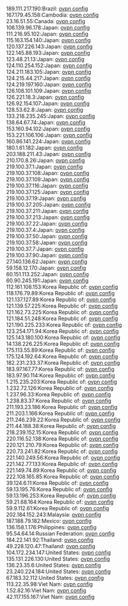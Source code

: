 189.111.217.190:Brazil: [ovpn config](vpn/189_111_217_190.ovpn)  
167.179.45.158:Cambodia: [ovpn config](vpn/167_179_45_158.ovpn)  
23.16.51.55:Canada: [ovpn config](vpn/23_16_51_55.ovpn)  
106.139.96.178:Japan: [ovpn config](vpn/106_139_96_178.ovpn)  
111.216.95.102:Japan: [ovpn config](vpn/111_216_95_102.ovpn)  
115.163.154.140:Japan: [ovpn config](vpn/115_163_154_140.ovpn)  
120.137.226.143:Japan: [ovpn config](vpn/120_137_226_143.ovpn)  
122.145.88.193:Japan: [ovpn config](vpn/122_145_88_193.ovpn)  
123.48.21.13:Japan: [ovpn config](vpn/123_48_21_13.ovpn)  
124.110.254.152:Japan: [ovpn config](vpn/124_110_254_152.ovpn)  
124.211.183.105:Japan: [ovpn config](vpn/124_211_183_105.ovpn)  
124.215.44.217:Japan: [ovpn config](vpn/124_215_44_217.ovpn)  
124.219.197.160:Japan: [ovpn config](vpn/124_219_197_160.ovpn)  
126.108.101.109:Japan: [ovpn config](vpn/126_108_101_109.ovpn)  
126.221.18.3:Japan: [ovpn config](vpn/126_221_18_3.ovpn)  
126.92.154.107:Japan: [ovpn config](vpn/126_92_154_107.ovpn)  
128.53.62.8:Japan: [ovpn config](vpn/128_53_62_8.ovpn)  
133.218.235.245:Japan: [ovpn config](vpn/133_218_235_245.ovpn)  
138.64.67.74:Japan: [ovpn config](vpn/138_64_67_74.ovpn)  
153.160.94.102:Japan: [ovpn config](vpn/153_160_94_102.ovpn)  
153.221.106.106:Japan: [ovpn config](vpn/153_221_106_106.ovpn)  
160.86.141.224:Japan: [ovpn config](vpn/160_86_141_224.ovpn)  
180.1.61.182:Japan: [ovpn config](vpn/180_1_61_182.ovpn)  
203.188.211.43:Japan: [ovpn config](vpn/203_188_211_43.ovpn)  
210.170.8.26:Japan: [ovpn config](vpn/210_170_8_26.ovpn)  
219.100.37.1:Japan: [ovpn config](vpn/219_100_37_1.ovpn)  
219.100.37.108:Japan: [ovpn config](vpn/219_100_37_108.ovpn)  
219.100.37.109:Japan: [ovpn config](vpn/219_100_37_109.ovpn)  
219.100.37.116:Japan: [ovpn config](vpn/219_100_37_116.ovpn)  
219.100.37.125:Japan: [ovpn config](vpn/219_100_37_125.ovpn)  
219.100.37.19:Japan: [ovpn config](vpn/219_100_37_19.ovpn)  
219.100.37.205:Japan: [ovpn config](vpn/219_100_37_205.ovpn)  
219.100.37.211:Japan: [ovpn config](vpn/219_100_37_211.ovpn)  
219.100.37.213:Japan: [ovpn config](vpn/219_100_37_213.ovpn)  
219.100.37.22:Japan: [ovpn config](vpn/219_100_37_22.ovpn)  
219.100.37.4:Japan: [ovpn config](vpn/219_100_37_4.ovpn)  
219.100.37.50:Japan: [ovpn config](vpn/219_100_37_50.ovpn)  
219.100.37.58:Japan: [ovpn config](vpn/219_100_37_58.ovpn)  
219.100.37.7:Japan: [ovpn config](vpn/219_100_37_7.ovpn)  
219.100.37.90:Japan: [ovpn config](vpn/219_100_37_90.ovpn)  
27.140.136.62:Japan: [ovpn config](vpn/27_140_136_62.ovpn)  
59.158.12.170:Japan: [ovpn config](vpn/59_158_12_170.ovpn)  
60.151.113.252:Japan: [ovpn config](vpn/60_151_113_252.ovpn)  
60.90.245.191:Japan: [ovpn config](vpn/60_90_245_191.ovpn)  
112.161.108.153:Korea Republic of: [ovpn config](vpn/112_161_108_153.ovpn)  
118.176.79.89:Korea Republic of: [ovpn config](vpn/118_176_79_89.ovpn)  
121.137.127.89:Korea Republic of: [ovpn config](vpn/121_137_127_89.ovpn)  
121.139.57.225:Korea Republic of: [ovpn config](vpn/121_139_57_225.ovpn)  
121.162.73.225:Korea Republic of: [ovpn config](vpn/121_162_73_225.ovpn)  
121.184.51.248:Korea Republic of: [ovpn config](vpn/121_184_51_248.ovpn)  
121.190.225.233:Korea Republic of: [ovpn config](vpn/121_190_225_233.ovpn)  
123.254.171.94:Korea Republic of: [ovpn config](vpn/123_254_171_94.ovpn)  
125.143.180.100:Korea Republic of: [ovpn config](vpn/125_143_180_100.ovpn)  
14.138.226.225:Korea Republic of: [ovpn config](vpn/14_138_226_225.ovpn)  
175.113.55.89:Korea Republic of: [ovpn config](vpn/175_113_55_89.ovpn)  
175.124.192.64:Korea Republic of: [ovpn config](vpn/175_124_192_64.ovpn)  
182.231.233.37:Korea Republic of: [ovpn config](vpn/182_231_233_37.ovpn)  
183.97.167.77:Korea Republic of: [ovpn config](vpn/183_97_167_77.ovpn)  
183.97.90.114:Korea Republic of: [ovpn config](vpn/183_97_90_114.ovpn)  
1.215.235.203:Korea Republic of: [ovpn config](vpn/1_215_235_203.ovpn)  
1.232.72.126:Korea Republic of: [ovpn config](vpn/1_232_72_126.ovpn)  
1.237.96.33:Korea Republic of: [ovpn config](vpn/1_237_96_33.ovpn)  
1.238.83.37:Korea Republic of: [ovpn config](vpn/1_238_83_37.ovpn)  
211.193.23.186:Korea Republic of: [ovpn config](vpn/211_193_23_186.ovpn)  
211.203.1.166:Korea Republic of: [ovpn config](vpn/211_203_1_166.ovpn)  
211.246.239.22:Korea Republic of: [ovpn config](vpn/211_246_239_22.ovpn)  
211.44.188.38:Korea Republic of: [ovpn config](vpn/211_44_188_38.ovpn)  
218.239.152.15:Korea Republic of: [ovpn config](vpn/218_239_152_15.ovpn)  
220.116.52.138:Korea Republic of: [ovpn config](vpn/220_116_52_138.ovpn)  
220.121.210.79:Korea Republic of: [ovpn config](vpn/220_121_210_79.ovpn)  
220.73.241.82:Korea Republic of: [ovpn config](vpn/220_73_241_82.ovpn)  
221.140.249.56:Korea Republic of: [ovpn config](vpn/221_140_249_56.ovpn)  
221.142.77.133:Korea Republic of: [ovpn config](vpn/221_142_77_133.ovpn)  
221.149.74.89:Korea Republic of: [ovpn config](vpn/221_149_74_89.ovpn)  
222.108.165.85:Korea Republic of: [ovpn config](vpn/222_108_165_85.ovpn)  
39.124.6.11:Korea Republic of: [ovpn config](vpn/39_124_6_11.ovpn)  
59.13.195.76:Korea Republic of: [ovpn config](vpn/59_13_195_76.ovpn)  
59.13.196.253:Korea Republic of: [ovpn config](vpn/59_13_196_253.ovpn)  
59.21.68.164:Korea Republic of: [ovpn config](vpn/59_21_68_164.ovpn)  
59.9.112.61:Korea Republic of: [ovpn config](vpn/59_9_112_61.ovpn)  
202.184.152.243:Malaysia: [ovpn config](vpn/202_184_152_243.ovpn)  
187.188.79.182:Mexico: [ovpn config](vpn/187_188_79_182.ovpn)  
136.158.1.176:Philippines: [ovpn config](vpn/136_158_1_176.ovpn)  
95.54.64.14:Russian Federation: [ovpn config](vpn/95_54_64_14.ovpn)  
184.22.141.92:Thailand: [ovpn config](vpn/184_22_141_92.ovpn)  
49.228.120.47:Thailand: [ovpn config](vpn/49_228_120_47.ovpn)  
104.172.234.147:United States: [ovpn config](vpn/104_172_234_147.ovpn)  
135.131.226.130:United States: [ovpn config](vpn/135_131_226_130.ovpn)  
136.23.35.6:United States: [ovpn config](vpn/136_23_35_6.ovpn)  
23.240.224.184:United States: [ovpn config](vpn/23_240_224_184.ovpn)  
67.183.32.112:United States: [ovpn config](vpn/67_183_32_112.ovpn)  
113.22.35.98:Viet Nam: [ovpn config](vpn/113_22_35_98.ovpn)  
1.52.82.16:Viet Nam: [ovpn config](vpn/1_52_82_16.ovpn)  
42.117.155.167:Viet Nam: [ovpn config](vpn/42_117_155_167.ovpn)  
